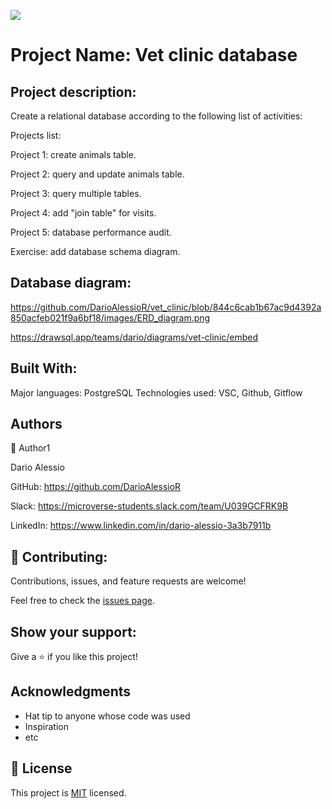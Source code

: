 ![](https://img.shields.io/badge/Microverse-blueviolet)

# Project Name: Vet clinic database

## Project description:
Create a relational database according to the following list of activities:

Projects list:

Project 1: create animals table.

Project 2: query and update animals table.

Project 3: query multiple tables.

Project 4: add "join table" for visits.

Project 5: database performance audit.

Exercise: add database schema diagram.

## Database diagram:

https://github.com/DarioAlessioR/vet_clinic/blob/844c6cab1b67ac9d4392a850acfeb021f9a6bf18/images/ERD_diagram.png

https://drawsql.app/teams/dario/diagrams/vet-clinic/embed

## Built With:
Major languages: PostgreSQL
Technologies used: VSC, Github, Gitflow

##  Authors
👤 Author1

Dario Alessio

GitHub: https://github.com/DarioAlessioR

Slack: https://microverse-students.slack.com/team/U039GCFRK9B

LinkedIn: https://www.linkedin.com/in/dario-alessio-3a3b7911b

## 🤝 Contributing:

Contributions, issues, and feature requests are welcome!

Feel free to check the [issues page](../../issues/).

## Show your support:

Give a ⭐️ if you like this project!

## Acknowledgments

- Hat tip to anyone whose code was used
- Inspiration
- etc

## 📝 License

This project is [MIT](./MIT.md) licensed.
